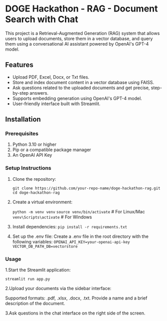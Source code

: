 # DOGE Hackathon - RAG - Document Search with Chat

This project is a Retrieval-Augmented Generation (RAG) system that allows users to upload documents, store them in a vector database, and query them using a conversational AI assistant powered by OpenAI's GPT-4 model.

## Features

- Upload PDF, Excel, Docx, or Txt files.
- Store and index document content in a vector database using FAISS.
- Ask questions related to the uploaded documents and get precise, step-by-step answers.
- Supports embedding generation using OpenAI's GPT-4 model.
- User-friendly interface built with Streamlit.

## Installation

### Prerequisites

1. Python 3.10 or higher
2. Pip or a compatible package manager
3. An OpenAI API Key

### Setup Instructions

1. Clone the repository:

   
   ```git clone https://github.com/your-repo-name/doge-hackathon-rag.git```
   ```cd doge-hackathon-rag```
   
2. Create a virtual environment:

   ```python -m venv venv```
   ```source venv/bin/activate```  # For Linux/Mac
   ```venv\Scripts\activate```     # For Windows
  
3. Install dependencies:
  ```pip install -r requirements.txt```

4. Set up the .env file:
   Create a .env file in the root directory with the following variables:
   ```OPENAI_API_KEY=your-openai-api-key```
   ```VECTOR_DB_PATH_DB=vectorstore```

### Usage

1.Start the Streamlit application:

  ```streamlit run app.py```
  
2.Upload your documents via the sidebar interface:

  Supported formats: .pdf, .xlsx, .docx, .txt.
  Provide a name and a brief description of the document.

3.Ask questions in the chat interface on the right side of the screen.




